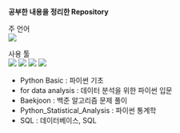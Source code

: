 **공부한 내용을 정리한 Repository**

주 언어  
<img src="https://img.shields.io/badge/Python-3766AB?style=flat-square&logo=Python&logoColor=white"/></a>

사용 툴  
<img src="https://img.shields.io/badge/Pycharm-000000?style=flat-square&logo=Pycharm&logoColor=white"/></a>
<img src="https://img.shields.io/badge/Jupyter-F37626?style=flat-square&logo=Jupyter&logoColor=white"/></a>
<img src="https://img.shields.io/badge/Google Colab-F9AB00?style=flat-square&logo=googleColab&logoColor=white"/></a>
<img src="https://img.shields.io/badge/VScode-007ACC?style=flat-square&logo=VisualStudioCode&logoColor=white"/></a>


- Python Basic : 파이썬 기초
- for data analysis : 데이터 분석을 위한 파이썬 입문
- Baekjoon : 백준 알고리즘 문제 풀이
- Python_Statistical_Analysis : 파이썬 통계학
- SQL : 데이터베이스, SQL
